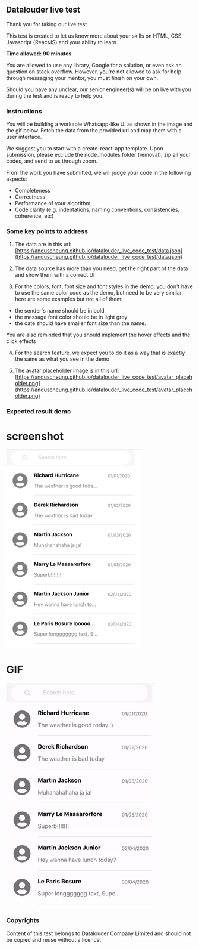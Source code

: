 ## Datalouder live test

Thank you for taking our live test.

This test is created to let us know more about your skills on HTML, CSS Javascript (ReactJS) and your ability to learn.

**Time allowed: 90 minutes**

You are allowed to use any library, Google for a solution, or even ask an question on stack overflow. However, you're not allowed to ask for help through messaging your mentor, you must finish on your own.

Should you have any unclear, our senior engineer(s) will be on live with you during the test and is ready to help you.

### Instructions

You will be building a workable Whatsapp-like UI as shown in the image and the gif below. Fetch the data from the provided url and map them with a user interface.

We suggest you to start with a create-react-app template. Upon submission, please exclude the node_modules folder (removal), zip all your codes, and send to us through zoom.

From the work you have submitted, we will judge your code in the following aspects:

- Completeness
- Correctness
- Performance of your algorithm
- Code clarity (e.g. indentations, naming conventions, consistencies, coherence, etc)

### Some key points to address

1. The data are in this url: [https://anduscheung.github.io/datalouder_live_code_test/data.json](https://anduscheung.github.io/datalouder_live_code_test/data.json)

2. The data source has more than you need, get the right part of the data and show them with a correct UI

3. For the colors, font, font size and font styles in the demo, you don't have to use the same color code as the demo, but need to be very similar, here are some examples but not all of them:

- the sender's name should be in bold
- the message font color should be in light grey
- the date should have smaller font size than the name.

You are also reminded that you should implement the hover effects and the click effects

4. For the search feature, we expect you to do it as a way that is exactly the same as what you see in the demo

5. The avatar placeholder image is in this url: [https://anduscheung.github.io/datalouder_live_code_test/avatar_placeholder.png](https://anduscheung.github.io/datalouder_live_code_test/avatar_placeholder.png)

### Expected result demo

# screenshot

![image](/sample_img.png)

# GIF

![Alt Text](/sample_gif.gif)

### Copyrights

Content of this test belongs to Datalouder Company Limited and should not be copied and reuse without a licence.
